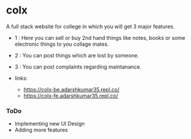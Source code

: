 # colx
A full stack website for college in which you will get 3 major features.
* 1 : Here you can sell or buy 2nd hand things like notes, books or some electronic things to you collage mates.
* 2 : You can post things which are lost by someone.
* 3 : You can post complaints regarding maintanance.

* links:
  * https://colx-be.adarshkumar35.repl.co/
  * https://colx-fe.adarshkumar35.repl.co/

### ToDo
* Implementing new UI Design
* Adding more features
